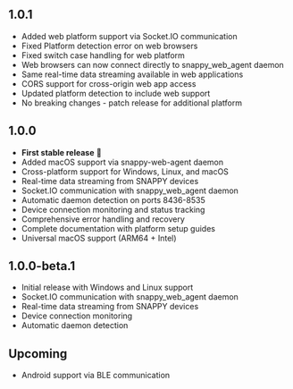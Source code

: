 ## 1.0.1

* Added web platform support via Socket.IO communication
* Fixed Platform detection error on web browsers
* Fixed switch case handling for web platform
* Web browsers can now connect directly to snappy_web_agent daemon
* Same real-time data streaming available in web applications
* CORS support for cross-origin web app access
* Updated platform detection to include web support
* No breaking changes - patch release for additional platform

## 1.0.0

* **First stable release** 🎉
* Added macOS support via snappy-web-agent daemon
* Cross-platform support for Windows, Linux, and macOS
* Real-time data streaming from SNAPPY devices
* Socket.IO communication with snappy_web_agent daemon
* Automatic daemon detection on ports 8436-8535
* Device connection monitoring and status tracking
* Comprehensive error handling and recovery
* Complete documentation with platform setup guides
* Universal macOS support (ARM64 + Intel)

## 1.0.0-beta.1

* Initial release with Windows and Linux support
* Socket.IO communication with snappy_web_agent daemon
* Real-time data streaming from SNAPPY devices
* Device connection monitoring
* Automatic daemon detection

## Upcoming
* Android support via BLE communication